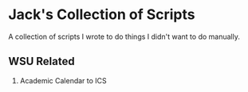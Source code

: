 # Jack's Collection of Scripts
A collection of scripts I wrote to do things I didn't want to do manually.

## WSU Related
1. Academic Calendar to ICS
